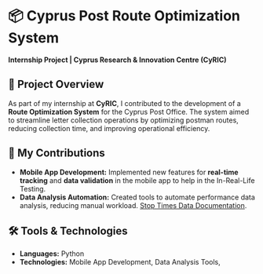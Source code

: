 # 📦 Cyprus Post Route Optimization System

**Internship Project | Cyprus Research & Innovation Centre (CyRIC)**

## 📖 Project Overview

As part of my internship at **CyRIC**, I contributed to the development of a **Route Optimization System** for the Cyprus Post Office. The system aimed to streamline letter collection operations by optimizing postman routes, reducing collection time, and improving operational efficiency.

## 🔧 My Contributions
 
- **Mobile App Development:** Implemented new features for **real-time tracking** and **data validation** in the mobile app to help in the In-Real-Life Testing. 
- **Data Analysis Automation:** Created tools to automate performance data analysis, reducing manual workload. [Stop Times Data Documentation](StopTimesData.md).

## 🛠️ Tools & Technologies

- **Languages:** Python  
- **Technologies:** Mobile App Development, Data Analysis Tools,


